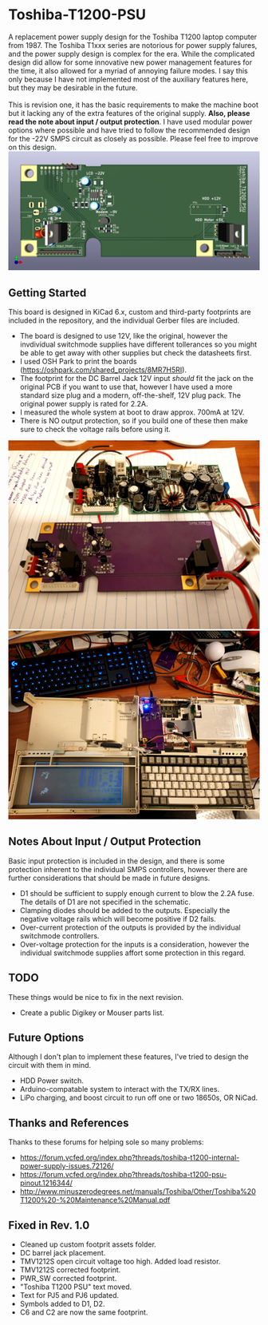 # Toshiba-T1200-PSU
A replacement power supply design for the Toshiba T1200 laptop computer from 1987. The Toshiba T1xxx series are notorious for power supply falures, and the power supply design is complex for the era. While the complicated design did allow for some innovative new power management features for the time, it also allowed for a myriad of annoying failure modes. I say this only because I have not implemented most of the auxiliary features here, but they may be desirable in the future.<br />
<br />
This is revision one, it has the basic requirements to make the machine boot but it lacking any of the extra features of the original supply. **Also, please read the note about input / output protection**. I have used modular power options where possible and have tried to follow the recommended design for the -22V SMPS circuit as closely as possible. Please feel free to improve on this design.
![Board Simulation](T1200_PSU.png "Board Simulation")

## Getting Started
This board is designed in KiCad 6.x, custom and third-party footprints are included in the repository, and the individual Gerber files are included.
* The board is designed to use 12V, like the original, however the invdividual switchmode supplies have different tollerances so you might be able to get away with other supplies but check the datasheets first.
* I used OSH Park to print the boards (https://oshpark.com/shared_projects/8MR7H5RI).
* The footprint for the DC Barrel Jack 12V input *should* fit the jack on the original PCB if you want to use that, however I have used a more standard size plug and a modern, off-the-shelf, 12V plug pack. The original power supply is rated for 2.2A.
* I measured the whole system at boot to draw approx. 700mA at 12V.
* There is NO output protection, so if you build one of these then make sure to check the voltage rails before using it.

![New board and old board](Images/IMG_20220412_201158.jpg "New Board and old board")
![New board in old computer](Images/IMG_20220412_202602.jpg "New board in old computer")

## Notes About Input / Output Protection
Basic input protection is included in the design, and there is some protection inherent to the individual SMPS controllers, however there are further considerations that should be made in future designs.
* D1 should be sufficient to supply enough current to blow the 2.2A fuse. The details of D1 are not specified in the schematic.
* Clamping diodes should be added to the outputs. Especially the negative voltage rails which will become positive if D2 fails.
* Over-current protection of the outputs is provided by the individual switchmode controllers.
* Over-voltage protection for the inputs is a consideration, however the individual switchmode supplies affort some protection in this regard.

## TODO
These things would be nice to fix in the next revision.
* Create a public Digikey or Mouser parts list.

## Future Options
Although I don't plan to implement these features, I've tried to design the circuit with them in mind.
* HDD Power switch.
* Arduino-compatable system to interact with the TX/RX lines.
* LiPo charging, and boost circuit to run off one or two 18650s, OR NiCad.

## Thanks and References
Thanks to these forums for helping sole so many problems:
* https://forum.vcfed.org/index.php?threads/toshiba-t1200-internal-power-supply-issues.72126/
* https://forum.vcfed.org/index.php?threads/toshiba-t1200-psu-pinout.1216344/
* http://www.minuszerodegrees.net/manuals/Toshiba/Other/Toshiba%20T1200%20-%20Maintenance%20Manual.pdf


## Fixed in Rev. 1.0
* Cleaned up custom footprit assets folder.
* DC barrel jack placement.
* TMV1212S open circuit voltage too high. Added load resistor.
* TMV1212S corrected footprint.
* PWR_SW corrected footprint.
* "Toshiba T1200 PSU" text moved.
* Text for PJ5 and PJ6 updated.
* Symbols added to D1, D2.
* C6 and C2 are now the same footprint.